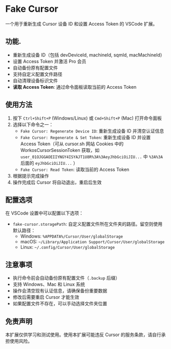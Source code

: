 # Fake Cursor

一个用于重新生成 Cursor 设备 ID 和设置 Access Token 的 VSCode 扩展。

## 功能.

- 重新生成设备 ID（包括 devDeviceId, machineId, sqmId, macMachineId）
- 设置 Access Token 并激活 Pro 会员
- 自动备份原有配置文件
- 支持自定义配置文件路径
- 自动清理设备标识文件
- **读取 Access Token**: 通过命令面板读取当前的 Access Token

## 使用方法

1. 按下 `Ctrl+Shift+P` (Windows/Linux) 或 `Cmd+Shift+P` (Mac) 打开命令面板
2. 选择以下命令之一：
   - `Fake Cursor: Regenerate Device ID`: 重新生成设备 ID 并清空认证信息
   - `Fake Cursor: Regenerate & Set Token`: 重新生成设备 ID 并设置 Access Token（可从 cursor.sh 网站 Cookies 中的 WorkosCursorSessionToken 获取，如 `user_01OJGGAOEIIYNGY4ISYAJT1U8R%3A%3AeyJhbGciOiJIU...` 中 `%3A%3A` 后面的 `eyJhbGciOiJIU...` ）
   - `Fake Cursor: Read Token`: 读取当前的 Access Token
3. 根据提示完成操作
4. 操作完成后 Cursor 将自动退出，重启后生效

## 配置选项

在 VSCode 设置中可以配置以下选项：

- `fake-cursor.storagePath`: 自定义配置文件所在文件夹的路径。留空则使用默认路径：
  - Windows: `%APPDATA%/Cursor/User/globalStorage`
  - macOS: `~/Library/Application Support/Cursor/User/globalStorage`
  - Linux: `~/.config/Cursor/User/globalStorage`

## 注意事项

- 执行命令前会自动备份原有配置文件（`.backup` 后缀）
- 支持 Windows、Mac 和 Linux 系统
- 操作会清空现有认证信息，请确保备份重要数据
- 修改后需要重启 Cursor 才能生效
- 如果配置文件不存在，可以手动选择文件夹位置

## 免责声明

本扩展仅供学习和测试使用。使用本扩展可能违反 Cursor 的服务条款，请自行承担使用风险。
